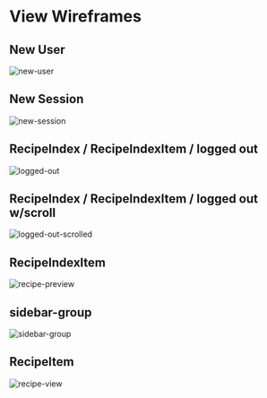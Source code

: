 # View Wireframes

## New User
![new-user]

## New Session 
![new-session]

## RecipeIndex / RecipeIndexItem / logged out
![logged-out]

## RecipeIndex / RecipeIndexItem / logged out w/scroll
![logged-out-scrolled]

## RecipeIndexItem
![recipe-preview]

## sidebar-group
![sidebar-group]

## RecipeItem
![recipe-view]


[new-user]: ./wireframes/sign_up.png
[new-session]: ./wireframes/sign_in.png
[logged-out]: ./wireframes/logged_out.png
[logged-out-scrolled]: ./wireframes/logged_out_scrolled.png
[recipe-preview]: ./wireframes/recipe_preview.png
[sidebar-group]: ./wireframes/sidebar_group.png
[recipe-view]: ./wireframes/recipe_view.png
